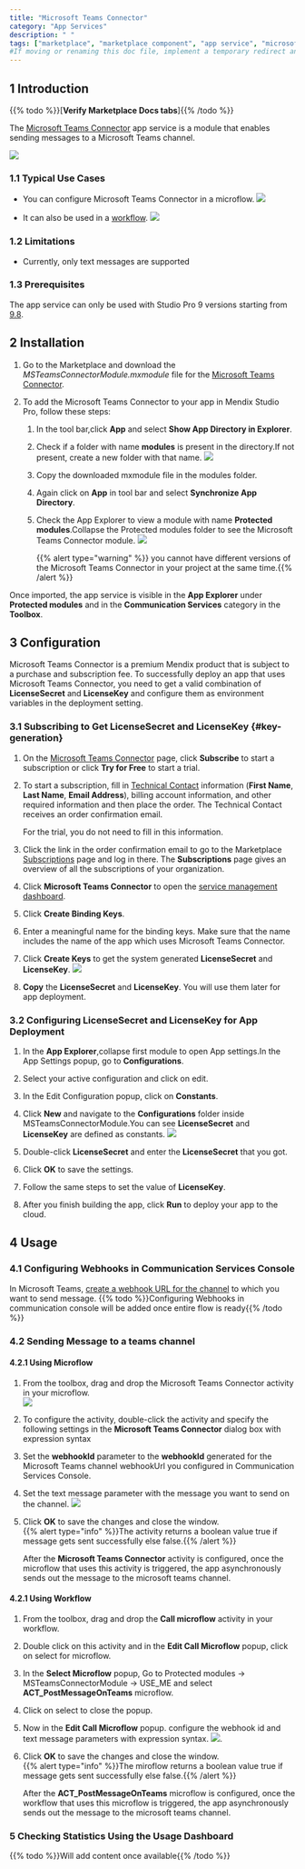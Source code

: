 ```yaml
---
title: "Microsoft Teams Connector"
category: "App Services"
description: " "
tags: ["marketplace", "marketplace component", "app service", "microsoft", "microsoft teams", "connector"]
#If moving or renaming this doc file, implement a temporary redirect and let the respective team know they should update the URL in the product. See Mapping to Products for more details. 
---
```


## 1 Introduction

{{% todo %}}[**Verify Marketplace Docs tabs**]{{% /todo %}}

The [Microsoft Teams Connector](https://marketplace.mendix.com/link/component/118391) app service is a module that enables sending messages to a Microsoft Teams channel.

![](attachments/ms-teams-connector/message.png)


### 1.1 Typical Use Cases

*  You can configure Microsoft Teams Connector in a microflow.
   ![](attachments/ms-teams-connector/use_in_microflow)
   
*  It can also be used in a [workflow](/refguide/workflows).
   ![](attachments/ms-teams-connector/use_in_workflow.png)

### 1.2 Limitations

* Currently, only text messages are supported

### 1.3 Prerequisites

The app service can only be used with Studio Pro 9 versions starting from [9.8](https://docs.mendix.com/releasenotes/studio-pro/9.8).

## 2 Installation

1. Go to the Marketplace and download the *MSTeamsConnectorModule.mxmodule* file for the [Microsoft Teams Connector](https://marketplace.mendix.com/link/component/118391).

2.  To add the Microsoft Teams Connector to your app in Mendix Studio Pro, follow these steps:
    1. In the tool bar,click **App** and select **Show App Directory in Explorer**.
    
    2. Check if a folder with name **modules** is present in the directory.If not present, create a new folder with that name.
         ![](attachments/ms-teams-connector/modules-folder-in-file-explorer.png)
    
    3. Copy the downloaded mxmodule file in the modules folder.
    
    4. Again click on **App** in tool bar and select **Synchronize App Directory**.
    
    5. Check the App Explorer to view a module with name **Protected modules**.Collapse the Protected modules folder to see the Microsoft Teams Connector module.
         ![](attachments/ms-teams-connector/connector_in_protected_module.png)
         
         {{% alert type="warning" %}} you cannot have different versions of the Microsoft Teams Connector in your project at the same time.{{% /alert %}}
         
Once imported, the app service is visible in the **App Explorer** under **Protected modules** and in the **Communication Services** category in the **Toolbox**. 

## 3 Configuration

Microsoft Teams Connector is a premium Mendix product that is subject to a purchase and subscription fee. To successfully deploy an app that uses Microsoft Teams Connector, you need to get a valid combination of **LicenseSecret** and **LicenseKey** and configure them as environment variables in the deployment setting.

### 3.1  Subscribing to Get LicenseSecret and LicenseKey {#key-generation}

1. On the [Microsoft Teams Connector](https://marketplace.mendix.com/link/component/118391) page, click **Subscribe** to start a subscription or click **Try for Free** to start a trial.

2.  To start a subscription, fill in [Technical Contact](https://docs.mendix.com/developerportal/collaborate/app-roles#technical-contact) information (**First Name**, **Last Name**, **Email Address**), billing account information, and other required information and then place the order. The Technical Contact receives an order confirmation email. 

    For the trial, you do not need to fill in this information.

3. Click the link in the order confirmation email to go to the Marketplace [Subscriptions](/appstore/general/app-store-overview#subscriptions) page and log in there. The **Subscriptions** page gives an overview of all the subscriptions of your organization.

4. Click **Microsoft Teams Connector** to open the [service management dashboard](/appstore/general/app-store-overview#service-management-dashboard).

5. Click **Create Binding Keys**.

6. Enter a meaningful name for the binding keys. Make sure that the name includes the name of the app which uses Microsoft Teams Connector.

7.  Click **Create Keys** to get the system generated **LicenseSecret** and **LicenseKey**. 
    ![](attachments/ms-teams-connector/binding-key-generation.png)

8. **Copy** the **LicenseSecret** and **LicenseKey**. You will use them later for app deployment.


### 3.2 Configuring LicenseSecret and LicenseKey for App Deployment

1.  In the **App Explorer**,collapse first module to open App settings.In the App Settings popup, go to **Configurations**.

2.  Select your active configuration and click on edit.

3.  In the Edit Configuration popup, click on **Constants**.

4.  Click **New** and navigate to the **Configurations** folder inside MSTeamsConnectorModule.You can see **LicenseSecret** and **LicenseKey** are defined as constants. 
  ![](attachments/ms-teams-connector/configuring-license-keys.png)

5. Double-click **LicenseSecret** and enter the **LicenseSecret** that you got.

6. Click **OK** to save the settings.

7. Follow the same steps to set the value of **LicenseKey**.

8. After you finish building the app, click **Run** to deploy your app to the cloud.


## 4 Usage

### 4.1 Configuring Webhooks in Communication Services Console  
  In Microsoft Teams, [create a webhook URL for the channel](https://docs.servicenow.com/bundle/quebec-it-service-management/page/product/site-reliability-ops/task/create-webhook-url-channel-ms-teams.html) to which you want to send message.
{{% todo %}}Configuring Webhooks in communication console will be added once entire flow is ready{{% /todo %}}

### 4.2 Sending Message to a teams channel

#### 4.2.1 Using Microflow

1. From the toolbox, drag and drop the Microsoft Teams Connector activity in your microflow.    
     ![](attachments/ms-teams-connector/connector_in_microflow.png)     
2. To configure the activity, double-click the activity and specify the following settings in the **Microsoft Teams Connector** dialog box with expression syntax

3. Set the **webhookId** parameter to the **webhookId** generated for the Microsoft Teams channel webhookUrl you configured in Communication Services Console.

4. Set the text message parameter with the message you want to send on the channel.
    ![](attachments/ms-teams-connector/microflow_configure_parameters.png)

5. Click **OK** to save the changes and close the window.    
   {{% alert type="info" %}}The activity returns a boolean value true if message gets sent successfully else false.{{% /alert %}}
   
   After the **Microsoft Teams Connector** activity is configured, once the microflow that uses this activity is triggered, the app asynchronously sends out the message to the microsoft teams channel.
   
#### 4.2.1 Using Workflow   

1. From the toolbox, drag and drop the **Call microflow** activity in your workflow.    
2. Double click on this activity and in the **Edit Call Microflow** popup, click on select for microflow.
3. In the **Select Microflow** popup, Go to  Protected modules -> MSTeamsConnectorModule -> USE_ME and select **ACT_PostMessageOnTeams** microflow.
4. Click on select to close the popup.
5. Now in the **Edit Call Microflow** popup. configure the webhook id and text message parameters with expression syntax.
![](attachments/ms-teams-connector/workflow_configure_parameters.png).
5. Click **OK** to save the changes and close the window.    
   {{% alert type="info" %}}The miroflow returns a boolean value true if message gets sent successfully else false.{{% /alert %}}
   
   After the **ACT_PostMessageOnTeams** microflow is configured, once the workflow that uses this microflow is triggered, the app asynchronously sends out the message to the microsoft teams channel.

     
### 5 Checking Statistics Using the Usage Dashboard
{{% todo %}}Will add content once  available{{% /todo %}}
